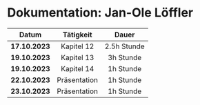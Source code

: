 # Dokumentation: Jan-Ole Löffler

| Datum | Tätigkeit | Dauer
|:------:|:---------------:|:----------:|
| **17.10.2023** | Kapitel 12 | 2.5h Stunde | 
| **19.10.2023** | Kapitel 13 | 3h Stunde | 
| **19.10.2023** | Kapitel 14 | 1h Stunde | 
| **22.10.2023** | Präsentation | 1h Stunde |
| **23.10.2023** | Präsentation | 1h Stunde |
